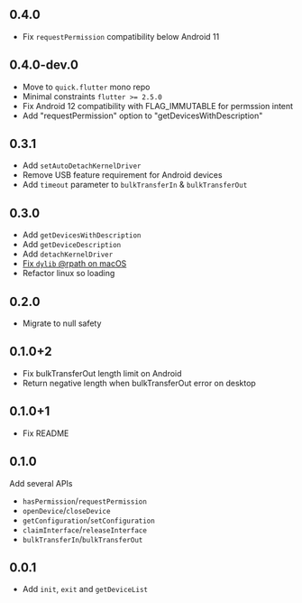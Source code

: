 ## 0.4.0

- Fix `requestPermission` compatibility below Android 11

## 0.4.0-dev.0

- Move to `quick.flutter` mono repo
- Minimal constraints `flutter >= 2.5.0`
- Fix Android 12 compatibility with FLAG_IMMUTABLE for permssion intent
- Add "requestPermission" option to "getDevicesWithDescription"

## 0.3.1

- Add `setAutoDetachKernelDriver`
- Remove USB feature requirement for Android devices
- Add `timeout` parameter to `bulkTransferIn` & `bulkTransferOut`

## 0.3.0

- Add `getDevicesWithDescription`
- Add `getDeviceDescription`
- Add `detachKernelDriver`
- [Fix `dylib` @rpath on macOS](https://github.com/woodemi/quick_usb/issues/23)
- Refactor linux so loading

## 0.2.0

- Migrate to null safety

## 0.1.0+2

- Fix bulkTransferOut length limit on Android
- Return negative length when bulkTransferOut error on desktop

## 0.1.0+1

- Fix README

## 0.1.0

Add several APIs

* `hasPermission`/`requestPermission`
* `openDevice`/`closeDevice`
* `getConfiguration`/`setConfiguration`
* `claimInterface`/`releaseInterface`
* `bulkTransferIn`/`bulkTransferOut`

## 0.0.1

* Add `init`, `exit` and `getDeviceList`